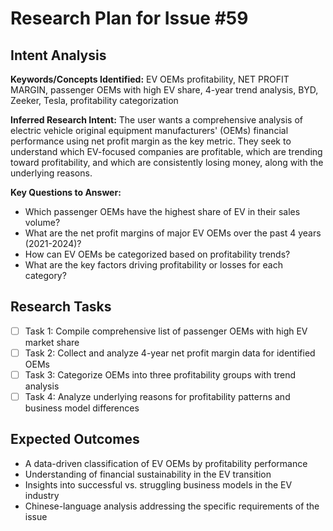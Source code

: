 # Research Plan for Issue #59

## Intent Analysis
**Keywords/Concepts Identified:** EV OEMs profitability, NET PROFIT MARGIN, passenger OEMs with high EV share, 4-year trend analysis, BYD, Zeeker, Tesla, profitability categorization

**Inferred Research Intent:** The user wants a comprehensive analysis of electric vehicle original equipment manufacturers' (OEMs) financial performance using net profit margin as the key metric. They seek to understand which EV-focused companies are profitable, which are trending toward profitability, and which are consistently losing money, along with the underlying reasons.

**Key Questions to Answer:** 
- Which passenger OEMs have the highest share of EV in their sales volume?
- What are the net profit margins of major EV OEMs over the past 4 years (2021-2024)?
- How can EV OEMs be categorized based on profitability trends?
- What are the key factors driving profitability or losses for each category?

## Research Tasks
- [ ] Task 1: Compile comprehensive list of passenger OEMs with high EV market share
- [ ] Task 2: Collect and analyze 4-year net profit margin data for identified OEMs
- [ ] Task 3: Categorize OEMs into three profitability groups with trend analysis
- [ ] Task 4: Analyze underlying reasons for profitability patterns and business model differences

## Expected Outcomes
- A data-driven classification of EV OEMs by profitability performance
- Understanding of financial sustainability in the EV transition
- Insights into successful vs. struggling business models in the EV industry
- Chinese-language analysis addressing the specific requirements of the issue
